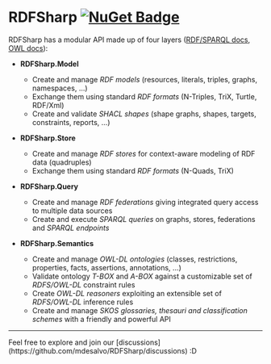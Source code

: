 # RDFSharp [![NuGet Badge](https://buildstats.info/nuget/RDFSharp)](https://www.nuget.org/packages/RDFSharp)

RDFSharp has a modular API made up of four layers ([RDF/SPARQL docs](https://github.com/mdesalvo/RDFSharp/releases/download/v2.18.0/RDFSharp-2.18.0.pdf), [OWL docs](https://github.com/mdesalvo/RDFSharp/releases/download/v2.18.0/RDFSharp.Semantics-2.18.0.pdf)): 

<ul>
    <li><b>RDFSharp.Model</b></li> 
    <ul>
        <li>Create and manage <i>RDF models</i> (resources, literals, triples, graphs, namespaces, ...)</li>
        <li>Exchange them using standard <i>RDF formats</i> (N-Triples, TriX, Turtle, RDF/Xml)</li>
        <li>Create and validate <i>SHACL shapes</i> (shape graphs, shapes, targets, constraints, reports, ...)</b></li>
    </ul>
</ul>
<ul>
    <li><b>RDFSharp.Store</b></li> 
    <ul>
        <li>Create and manage <i>RDF stores</i> for context-aware modeling of RDF data (quadruples)</li>
        <li>Exchange them using standard <i>RDF formats</i> (N-Quads, TriX)</li>
    </ul>
</ul>
<ul>
    <li><b>RDFSharp.Query</b></li> 
    <ul>
        <li>Create and manage <i>RDF federations</i> giving integrated query access to multiple data sources</li>
        <li>Create and execute <i>SPARQL queries</i> on graphs, stores, federations and <i>SPARQL endpoints</i></li>        
    </ul>
</ul>
<ul>
    <li><b>RDFSharp.Semantics</b></li> 
    <ul>
        <li>Create and manage <i>OWL-DL ontologies</i> (classes, restrictions, properties, facts, assertions, annotations, ...)</li>
        <li>Validate ontology <i>T-BOX</i> and <i>A-BOX</i> against a customizable set of <i>RDFS/OWL-DL</i> constraint rules</li>
        <li>Create <i>OWL-DL reasoners</i> exploiting an extensible set of <i>RDFS/OWL-DL</i> inference rules</li>
        <li>Create and manage <i>SKOS glossaries, thesauri and classification schemes</i> with a friendly and powerful API</li>
    </ul>
</ul>
<hr>
Feel free to explore and join our [discussions](https://github.com/mdesalvo/RDFSharp/discussions) :D
